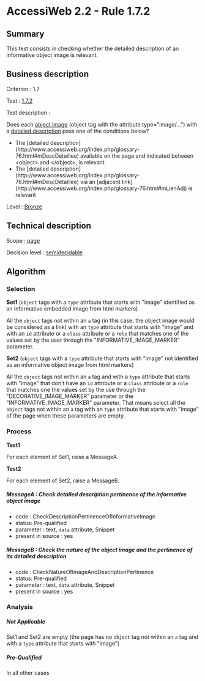 # AccessiWeb 2.2 - Rule 1.7.2

## Summary

This test consists in checking whether the detailed description of an informative object image is relevant.

## Business description

Criterion : 1.7

Test : [1.7.2](http://www.accessiweb.org/index.php/accessiweb-22-english-version.html#test-1-7-2)

Test description :

Does each [object image](http://www.accessiweb.org/index.php/glossary-76.html#mImgObj) (object tag with the attribute type=&quot;image/...&quot;) with a [detailed description](http://www.accessiweb.org/index.php/glossary-76.html#mDescDetaillee) pass one of the conditions below? 
<ul> 
 <li> The [detailed description](http://www.accessiweb.org/index.php/glossary-76.html#mDescDetaillee) available on the page and indicated between &lt;object&gt; and &lt;/object&gt;, is relevant</li> 
 <li> The [detailed description](http://www.accessiweb.org/index.php/glossary-76.html#mDescDetaillee) via an [adjacent link](http://www.accessiweb.org/index.php/glossary-76.html#mLienAdj) is relevant</li> 
</ul>

Level : [Bronze](/en/category/rules-design/accessiweb-11/level/bronze)

## Technical description

Scope : [page](/en/category/rules-design/accessiweb-11/scope/page)

Decision level : [semidecidable](/en/category/rules-design/accessiweb-11/decision-level/semidecidable)

## Algorithm

### Selection

**Set1** (`object` tags with a `type` attribute that starts with "image" identified as an informative embedded image from html markers)

All the `object` tags not within an `a` tag (in this case, the object image would be considered as a link) with an `type` attribute that starts with "image" and with an `id` attribute or a `class` attribute or a `role` that matches one of the values set by the user through the "INFORMATIVE_IMAGE_MARKER" parameter.

**Set2** (`object` tags with a `type` attribute that starts with "image" not identified as an informative object image from html markers)

All the `object` tags not within an `a` tag and with a `type` attribute that starts with "image" that don't have an `id` attribute or a `class` attribute or a `role` that matches one the values set by the use through the "DECORATIVE_IMAGE_MARKER" parameter or the "INFORMATIVE_IMAGE_MARKER" parameter. That means select all the `object` tags not within an `a` tag with an `type` attribute that starts with "image" of the page when these parameters are empty.

### Process

**Test1**

For each element of Set1, raise a MessageA.

**Test2**

For each element of Set2, raise a MessageB.

##### MessageA : Check detailed description pertinence of the informative object image

-   code : CheckDescriptionPertinenceOfInformativeImage
-   status: Pre-qualified
-   parameter : text, `data` attribute, Snippet
-   present in source : yes

##### MessageB : Check the nature of the object image and the pertinence of its detailed description

-   code : CheckNatureOfImageAndDescriptionPertinence
-   status: Pre-qualified
-   parameter : text, `data` attribute, Snippet
-   present in source : yes

### Analysis

##### Not Applicable

Set1 and Set2 are empty (the page has no `object` tag not within an `a` tag and with a `type` attribute that starts with "image")

##### Pre-Qualified

In all other cases
